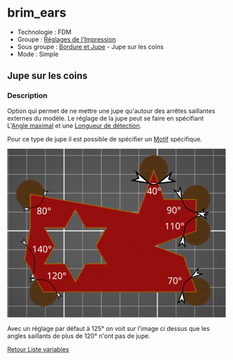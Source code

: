 # brim_ears

* Technologie : FDM
* Groupe : [Réglages de l'Impression](../print_settings/print_settings.md)
* Sous groupe : [Bordure et Jupe](../print_settings/print_settings.md#bordure-et-jupe) - Jupe sur les coins
* Mode : Simple

## Jupe sur les coins

### Description

Option qui permet de ne mettre une jupe qu'autour des arrêtes saillantes externes du modèle. Le réglage de la jupe peut se faire en spécifiant L'[Angle maximal](brim_ears_max_angle.md)  et une [Longueur de détection](brim_ears_detection_length.md).   

Pour ce type de jupe il est possible de spécifier un [Motif](brim_ears_pattern.md) spécifique.

![brim_ears](./images/brim_ears/001.svg)

Avec un réglage par défaut à 125° on voit sur l'image ci dessus que les angles saillants de plus de 120° n'ont pas de jupe.

[Retour Liste variables](variable_list.md)